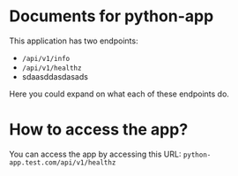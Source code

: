 # Documents for python-app

This application has two endpoints:

- `/api/v1/info`
- `/api/v1/healthz`
- sdaasddasdasads

Here you could expand on what each of these endpoints do.

# How to access the app?

You can access the app by accessing this URL: `python-app.test.com/api/v1/healthz`

